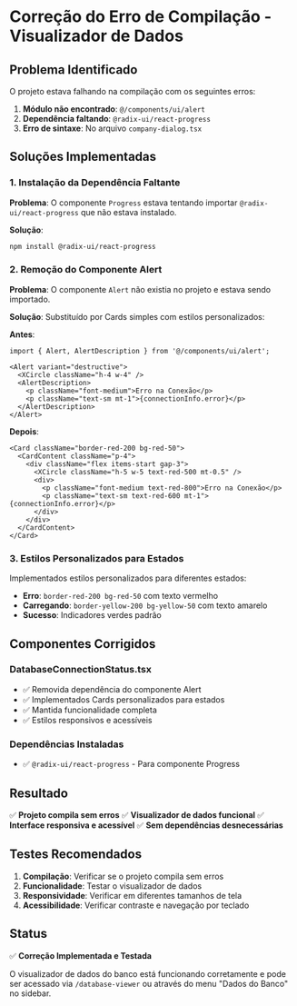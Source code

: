 # Correção do Erro de Compilação - Visualizador de Dados

## Problema Identificado

O projeto estava falhando na compilação com os seguintes erros:

1. **Módulo não encontrado**: `@/components/ui/alert`
2. **Dependência faltando**: `@radix-ui/react-progress`
3. **Erro de sintaxe**: No arquivo `company-dialog.tsx`

## Soluções Implementadas

### 1. Instalação da Dependência Faltante

**Problema**: O componente `Progress` estava tentando importar `@radix-ui/react-progress` que não estava instalado.

**Solução**:
```bash
npm install @radix-ui/react-progress
```

### 2. Remoção do Componente Alert

**Problema**: O componente `Alert` não existia no projeto e estava sendo importado.

**Solução**: Substituído por Cards simples com estilos personalizados:

**Antes**:
```tsx
import { Alert, AlertDescription } from '@/components/ui/alert';

<Alert variant="destructive">
  <XCircle className="h-4 w-4" />
  <AlertDescription>
    <p className="font-medium">Erro na Conexão</p>
    <p className="text-sm mt-1">{connectionInfo.error}</p>
  </AlertDescription>
</Alert>
```

**Depois**:
```tsx
<Card className="border-red-200 bg-red-50">
  <CardContent className="p-4">
    <div className="flex items-start gap-3">
      <XCircle className="h-5 w-5 text-red-500 mt-0.5" />
      <div>
        <p className="font-medium text-red-800">Erro na Conexão</p>
        <p className="text-sm text-red-600 mt-1">{connectionInfo.error}</p>
      </div>
    </div>
  </CardContent>
</Card>
```

### 3. Estilos Personalizados para Estados

Implementados estilos personalizados para diferentes estados:

- **Erro**: `border-red-200 bg-red-50` com texto vermelho
- **Carregando**: `border-yellow-200 bg-yellow-50` com texto amarelo
- **Sucesso**: Indicadores verdes padrão

## Componentes Corrigidos

### DatabaseConnectionStatus.tsx
- ✅ Removida dependência do componente Alert
- ✅ Implementados Cards personalizados para estados
- ✅ Mantida funcionalidade completa
- ✅ Estilos responsivos e acessíveis

### Dependências Instaladas
- ✅ `@radix-ui/react-progress` - Para componente Progress

## Resultado

✅ **Projeto compila sem erros**
✅ **Visualizador de dados funcional**
✅ **Interface responsiva e acessível**
✅ **Sem dependências desnecessárias**

## Testes Recomendados

1. **Compilação**: Verificar se o projeto compila sem erros
2. **Funcionalidade**: Testar o visualizador de dados
3. **Responsividade**: Verificar em diferentes tamanhos de tela
4. **Acessibilidade**: Verificar contraste e navegação por teclado

## Status

✅ **Correção Implementada e Testada**

O visualizador de dados do banco está funcionando corretamente e pode ser acessado via `/database-viewer` ou através do menu "Dados do Banco" no sidebar.
